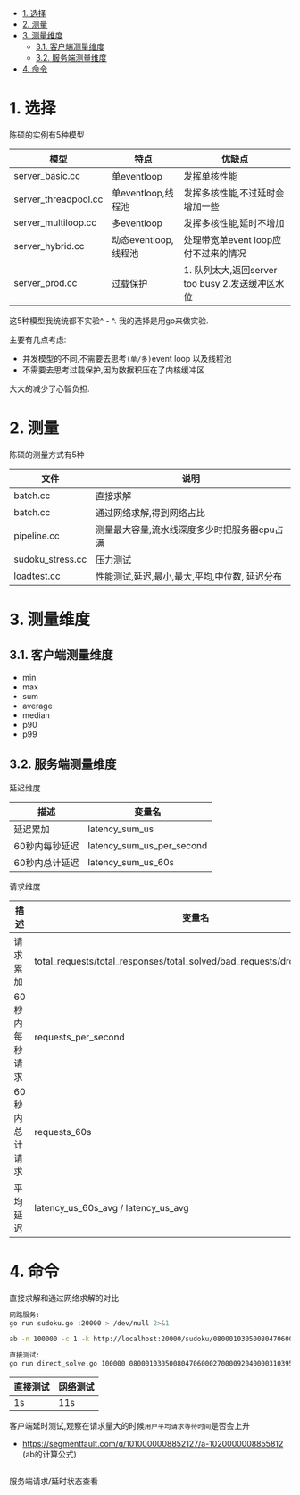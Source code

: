 <!-- TOC -->

- [1. 选择](#1-选择)
- [2. 测量](#2-测量)
- [3. 测量维度](#3-测量维度)
    - [3.1. 客户端测量维度](#31-客户端测量维度)
    - [3.2. 服务端测量维度](#32-服务端测量维度)
- [4. 命令](#4-命令)

<!-- /TOC -->


<a id="markdown-1-选择" name="1-选择"></a>
# 1. 选择

陈硕的实例有5种模型

模型|特点|优缺点
-|-|-
server_basic.cc|单eventloop|发挥单核性能
server_threadpool.cc|单eventloop,线程池|发挥多核性能,不过延时会增加一些
server_multiloop.cc|多eventloop|发挥多核性能,延时不增加
server_hybrid.cc|动态eventloop,线程池|处理带宽单event loop应付不过来的情况
server_prod.cc|过载保护|1. 队列太大,返回server too busy 2.发送缓冲区水位

这5种模型我统统都不实验^ - ^. 我的选择是用go来做实验.

主要有几点考虑:
* 并发模型的不同,不需要去思考`(单/多)`event loop 以及线程池
* 不需要去思考过载保护,因为数据积压在了内核缓冲区

大大的减少了心智负担.

<a id="markdown-2-测量" name="2-测量"></a>
# 2. 测量


陈硕的测量方式有5种

文件|说明
-|-
batch.cc|直接求解
batch.cc|通过网络求解,得到网络占比
pipeline.cc|测量最大容量,流水线深度多少时把服务器cpu占满
sudoku_stress.cc|压力测试
loadtest.cc|性能测试,延迟,最小,最大,平均,中位数, 延迟分布


<a id="markdown-3-测量维度" name="3-测量维度"></a>
# 3. 测量维度


<a id="markdown-31-客户端测量维度" name="31-客户端测量维度"></a>
## 3.1. 客户端测量维度

* min
* max
* sum
* average
* median
* p90
* p99



<a id="markdown-32-服务端测量维度" name="32-服务端测量维度"></a>
## 3.2. 服务端测量维度

延迟维度

描述|变量名
-|-
延迟累加|latency_sum_us
60秒内每秒延迟|latency_sum_us_per_second 
60秒内总计延迟|latency_sum_us_60s



请求维度

描述|变量名
-|-
请求累加|total_requests/total_responses/total_solved/bad_requests/dropped_requests
60秒内每秒请求|requests_per_second
60秒内总计请求|requests_60s
平均延迟|latency_us_60s_avg / latency_us_avg



<a id="markdown-4-命令" name="4-命令"></a>
# 4. 命令


直接求解和通过网络求解的对比

```bash
网路服务:
go run sudoku.go :20000 > /dev/null 2>&1

ab -n 100000 -c 1 -k http://localhost:20000/sudoku/080001030500804706000270000920400003103958402400002089000029000305106008040300010

直接测试:
go run direct_solve.go 100000 080001030500804706000270000920400003103958402400002089000029000305106008040300010
```

直接测试|网络测试
-|-
1s|11s

客户端延时测试,观察在请求量大的时候`用户平均请求等待时间`是否会上升

* https://segmentfault.com/q/1010000008852127/a-1020000008855812 (ab的计算公式)
```bash

```

服务端请求/延时状态查看
```bash


```
